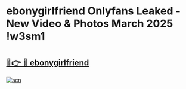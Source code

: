 # ebonygirlfriend Onlyfans Leaked - New Video & Photos March 2025 !w3sm1

# <h2><a href="https://luxvrg.iuczelnia.edu.pl?title=ebonygirlfriend&ref=w3sm1">🔗👉 🔴 ebonygirlfriend</a></h2>

[![acn](https://github.com/user-attachments/assets/0f9c940e-d8b0-45ae-aac7-cd30a18b3e1c)](https://luxvrg.iuczelnia.edu.pl?title=ebonygirlfriend&ref=w3sm1)

